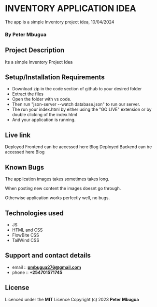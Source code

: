# INVENTORY APPLICATION IDEA
The app is a simple Inventory project idea, 10/04/2024
### By Peter Mbugua

## Project Description


Its a simple Inventory Project Idea


## Setup/Installation Requirements
- Download zip in the code section of github to your desired folder
- Extract the files
- Open the folder with vs code.
- Then run "json-server --watch database.json" to run our server.
- The run your index.html by either using the "GO LIVE" extension or by double clicking of the index.html
- And your application is running.


## Live link
Deployed Frontend can be accessed here Blog
Deployed Backend can be accessed here Blog

## Known Bugs
The application images takes sometimes takes long.

When posting new content the images doesnt go through.

Otherwise application works perfectly well, no bugs.


## Technologies used
- JS
- HTML and CSS
- FlowBite CSS
- TailWind CSS


## Support and contact details
- email :: **pmbugua276@gmail.com**
- phone :: **+254701571745**
## License
Licenced under the **MIT** Licence Copyright (c) 2023 **Peter Mbugua**